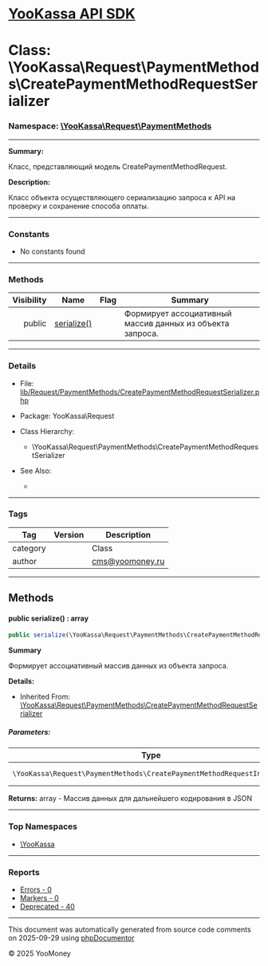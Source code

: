 # [YooKassa API SDK](../home.md)

# Class: \YooKassa\Request\PaymentMethods\CreatePaymentMethodRequestSerializer
### Namespace: [\YooKassa\Request\PaymentMethods](../namespaces/yookassa-request-paymentmethods.md)
---
**Summary:**

Класс, представляющий модель CreatePaymentMethodRequest.

**Description:**

Класс объекта осуществляющего сериализацию запроса к API на проверку и сохранение способа оплаты.

---
### Constants
* No constants found

---
### Methods
| Visibility | Name | Flag | Summary |
| ----------:| ---- | ---- | ------- |
| public | [serialize()](../classes/YooKassa-Request-PaymentMethods-CreatePaymentMethodRequestSerializer.md#method_serialize) |  | Формирует ассоциативный массив данных из объекта запроса. |

---
### Details
* File: [lib/Request/PaymentMethods/CreatePaymentMethodRequestSerializer.php](../../lib/Request/PaymentMethods/CreatePaymentMethodRequestSerializer.php)
* Package: YooKassa\Request
* Class Hierarchy:
  * \YooKassa\Request\PaymentMethods\CreatePaymentMethodRequestSerializer

* See Also:
  * [](https://yookassa.ru/developers/api)

---
### Tags
| Tag | Version | Description |
| --- | ------- | ----------- |
| category |  | Class |
| author |  | cms@yoomoney.ru |

---
## Methods
<a name="method_serialize" class="anchor"></a>
#### public serialize() : array

```php
public serialize(\YooKassa\Request\PaymentMethods\CreatePaymentMethodRequestInterface $request) : array
```

**Summary**

Формирует ассоциативный массив данных из объекта запроса.

**Details:**
* Inherited From: [\YooKassa\Request\PaymentMethods\CreatePaymentMethodRequestSerializer](../classes/YooKassa-Request-PaymentMethods-CreatePaymentMethodRequestSerializer.md)

##### Parameters:
| Type | Name | Description |
| ---- | ---- | ----------- |
| <code lang="php">\YooKassa\Request\PaymentMethods\CreatePaymentMethodRequestInterface</code> | request  | Объект запроса |

**Returns:** array - Массив данных для дальнейшего кодирования в JSON



---

### Top Namespaces

* [\YooKassa](../namespaces/yookassa.md)

---

### Reports
* [Errors - 0](../reports/errors.md)
* [Markers - 0](../reports/markers.md)
* [Deprecated - 40](../reports/deprecated.md)

---

This document was automatically generated from source code comments on 2025-09-29 using [phpDocumentor](http://www.phpdoc.org/)

&copy; 2025 YooMoney